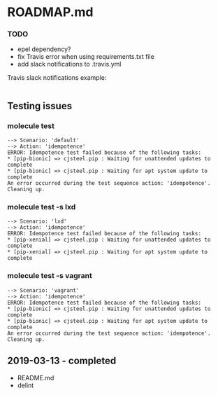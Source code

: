 # ROADMAP.md

### TODO

* epel dependency?
* fix Travis error when using requirements.txt file
* add slack notifications to .travis.yml

Travis slack notifications example:

```shell

```

## Testing issues

### molecule test

```shell
--> Scenario: 'default'
--> Action: 'idempotence'
ERROR: Idempotence test failed because of the following tasks:
* [pip-bionic] => cjsteel.pip : Waiting for unattended updates to complete
* [pip-bionic] => cjsteel.pip : Waiting for apt system update to complete
An error occurred during the test sequence action: 'idempotence'. Cleaning up.
```

### molecule test -s lxd

```shell
--> Scenario: 'lxd'
--> Action: 'idempotence'
ERROR: Idempotence test failed because of the following tasks:
* [pip-xenial] => cjsteel.pip : Waiting for unattended updates to complete
* [pip-xenial] => cjsteel.pip : Waiting for apt system update to complete
```

### molecule test -s vagrant

```shell
--> Scenario: 'vagrant'
--> Action: 'idempotence'
ERROR: Idempotence test failed because of the following tasks:
* [pip-bionic] => cjsteel.pip : Waiting for unattended updates to complete
* [pip-bionic] => cjsteel.pip : Waiting for apt system update to complete
An error occurred during the test sequence action: 'idempotence'. Cleaning up.
```



## 2019-03-13 - completed

* README.md
* delint

